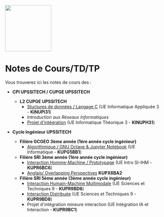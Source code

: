 <img src="https://github.com/truillet/upssitech/blob/master/logo_upssitech.png" width=150>

# Notes de Cours/TD/TP
Vous trouverez ici les notes de cours des :

* **CPI UPSSITECH / CUPGE UPSSITECH**
  * **L2 CUPGE UPSSITECH** 
     * [Stuctures de données / Langage C](https://github.com/truillet/upssitech/tree/master/CUPGE/L2/SDD) (UE Informatique Appliquée 3 - **KINUPI31**)
     * *Introduction aux Réseaux Informatiques*
     * [Projet d'intégration](https://github.com/truillet/upssitech/tree/master/CUPGE/L2/Projet) (UE Informatique Théorique 3 - **KINUPH31**)
 
* **Cycle Ingénieur UPSSITECH** 
   * **Filière GCGEO 3ème année (1ère année cycle ingénieur)**
     * [Algorithmique / GNU Octave & Jupyter Notebook](https://github.com/truillet/upssitech/tree/master/GCGEO/3A) (UE Informatique - **KUPG5BB1**)
   * **Filière SRI 3ème année (1ère année cycle ingénieur)**
     * [Interaction Homme-Machine / Prototypage](https://github.com/truillet/upssitech/blob/master/SRI/3A/README.md)  (UE Intro SI-IHM - **KUPR6BC6**)
     * [Anglais/ Overlapping Perspectives](https://github.com/truillet/upssitech/tree/master/SRI/3A/HMI_Perspectives) **KUPX6BA2**
   * **Filière SRI 5ème année (3ème année cycle ingénieur)**
     * [Interaction Humain-Machine Multimodale](https://github.com/truillet/upssitech/blob/master/SRI/5A/IHM/README.md) (UE Sciences et Techniques 9 - **KUPR9BD6**)
     * [Interaction Distribuée](https://github.com/truillet/upssitech/tree/master/SRI/5A/ID) (UE Sciences et Techniques 9 - **KUPR9BD8**)
     * Projet d'intégration mineure interaction (UE Intégration IA et Interaction - **KUPR9BC1**)
